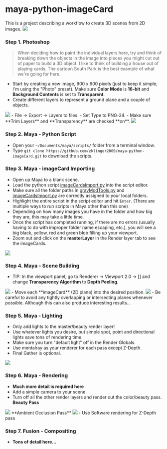 # maya-python-imageCard
This is a project describing a workflow to create 3D scenes from 2D images.
<img src="./img/pancake_daytime_output_083.jpg"/>

### Step 1. Photoshop
> When deciding how to paint the individual layers here, try and think of breaking down the objects in the image into pieces you might cut out of paper to build a 3D object.  I like to think of building a house out of playing cards.  The cartoon South Park is the best example of what we're going for here.

- Start by creating a new image, 900 x 600 pixels (just to keep it simple, I'm using the "Photo" preset).  Make sure **Color Mode** is **16-bit** and **Background Contents** is set to **Transparent**.
- Create different layers to represent a ground plane and a couple of objects.
<img src="./img/screenShot_01.png"/>
- File -> Export -> Layers to files.
- Set Type to PNG-24.
- Make sure **Trim Layers** and **Transparency** are checked **on**.
<img src="./img/exportLayers.png"/>

### Step 2. Maya - Python Script
- Open your ```~/Documents/maya/scripts/``` folder from a terminal window.
- Type ``` git clone https://github.com/zklinger2000/maya-python-imageCard.git ``` to download the scripts.

### Step 3. Maya - imageCard Importing
- Open up Maya to a blank scene.
- Load the python script [imageCardsImport.py][pySetup] into the script editor.
- Make sure all the folder paths in [gravModTools.py][gMT] and [imageCardsImport.py][pySetup] are correctly assigned to your local folders.
-  Highlight the entire script in the script editor and hit ``` Enter ```. (There are multiple ways to run scripts in Maya other than this one)
-  Depending on how many images you have in the folder and how big they are, this may take a little time.
-  Once the script has completed running, if there are no errors (usually having to do with improper folder name escaping, etc.), you will see a big black, yellow, red and green blob filling up your viewport.
-  Zoom out and click on the **masterLayer** in the Render layer tab to see the imageCards.
<img src="./img/scriptComplete.png"/>

### Step 4. Maya - Scene Building
- TIP: In the viewport panel, go to Renderer -> Viewport 2.0 -> [] and change **Transparency Algorithm** to **Depth Peeling**.
<img src="./img/depthPeeling.png"/>
- Move each **imageCard** (2D plane) into the desired position.
<img src="./img/placingCards.png"/>
- Be careful to avoid any tightly overlapping or intersecting planes whenever possible.  Although this can also produce interesting results...

### Step 5. Maya - Lighting
- Only add lights to the master/beauty render layer!
- Use whatever lights you desire, but simple spot, point and directional lights save tons of rendering time.
- Make sure you turn "default light" off in the Render Globals.
- Use mentalray as your renderer for each pass except Z-Depth.
- Final Gather is optional.
<img src="./img/lighting.png"/>

### Step 6. Maya - Rendering
- **Much more detail is required here**
- Add a simple camera to your scene.
- Turn off all the other render layers and render out the color/beauty pass.
**Beauty Pass**
<img src="./example/example_beauty.png"/>
**Ambient Occlusion Pass**
<img src="./example/example_AO.png"/>
- Use Software rendering for Z-Depth pass

### Step 7. Fusion - Compositing
- **Tons of detail here...**

   [pySetup]: <https://github.com/zklinger2000/maya-python-imageCard/blob/master/scripts/imageCardsImport.py>
   [gMT]: <https://github.com/zklinger2000/maya-python-imageCard/blob/master/scripts/gravModTools.py>
